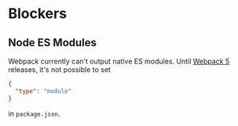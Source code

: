 # Blockers

## Node ES Modules

Webpack currently can't output native ES modules. Until
[Webpack 5](https://github.com/webpack/webpack/projects/5) releases, it's not
possible to set

```json
{
  "type": "module"
}
```

in `package.json`.

